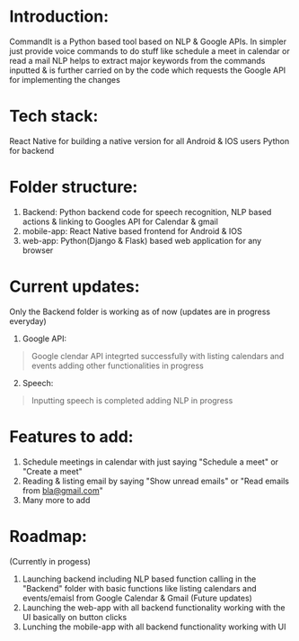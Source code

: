 # Introduction: 
CommandIt is a Python based tool based on NLP & Google APIs. In simpler just provide voice commands to do stuff like schedule a meet in calendar 
or read a mail 
NLP helps to extract major keywords from the commands inputted & is further carried on by the code which requests the Google API for 
implementing the changes 

# Tech stack:
React Native for building a native version for all Android & IOS users
Python for backend 

# Folder structure:
1) Backend: Python backend code for speech recognition, NLP based actions & linking to Googles API for Calendar & gmail
2) mobile-app: React Native based frontend for Android & IOS
3) web-app: Python(Django & Flask) based web application for any browser

# Current updates:
Only the Backend folder is working as of now (updates are in progress everyday)
1) Google API:
> Google clendar API integrted successfully with listing calendars and events adding other functionalities in progress
2) Speech:
> Inputting speech is completed adding NLP in progress

# Features to add:
1) Schedule meetings in calendar with just saying "Schedule a meet" or "Create a meet"
2) Reading & listing email by saying "Show unread emails" or "Read emails from bla@gmail.com"
3) Many more to add

# Roadmap:
(Currently in progess)
1) Launching backend including NLP based function calling in the "Backend" folder with basic functions like listing calendars and events/emaisl from Google Calendar & Gmail
(Future updates)
2) Launching the web-app with all backend functionality working with the UI basically on button clicks
3) Lunching the mobile-app with all backend functionality working with UI


